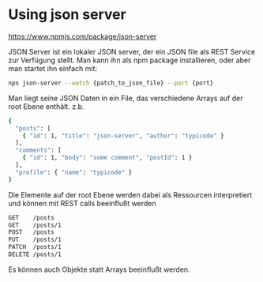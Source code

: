 # Using json server

https://www.npmjs.com/package/json-server

JSON Server ist ein lokaler JSON server, der ein JSON file als REST Service zur Verfügung stellt. Man kann ihn als npm package installieren, oder aber man startet ihn einfach mit:

```bash
npx json-server --watch {patch_to_json_file} --port {port}
```

Man liegt seine JSON Daten in ein File, das verschiedene Arrays auf der root Ebene enthält. z.b.

```bash
{
  "posts": [
    { "id": 1, "title": "json-server", "author": "typicode" }
  ],
  "comments": [
    { "id": 1, "body": "some comment", "postId": 1 }
  ],
  "profile": { "name": "typicode" }
}
```

Die Elemente auf der root Ebene werden dabei als Ressourcen interpretiert und können mit REST calls beeinflußt werden

```bash
GET    /posts
GET    /posts/1
POST   /posts
PUT    /posts/1
PATCH  /posts/1
DELETE /posts/1
```

Es können auch Objekte statt Arrays beeinflußt werden.

